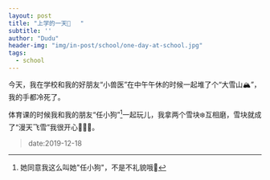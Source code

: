 ```yaml
---
layout: post
title: "上学的一天🎒　 "
subtitle: ''
author: "Dudu"
header-img: "img/in-post/school/one-day-at-school.jpg"
tags:
  - school
---
```


今天，我在学校和我的好朋友“小兽医”在中午午休的时候一起堆了个“大雪山🏔️”，我的手都冷死了。   



体育课的时候我和我的朋友“任小狗”[^a]一起玩儿，我拿两个雪块❄️互相磨，雪块就成了“漫天飞雪”我很开心🥳🥳🥳。



> date:2019-12-18



[^a]:她同意我这么叫她"任小狗"，不是不礼貌哦🤠